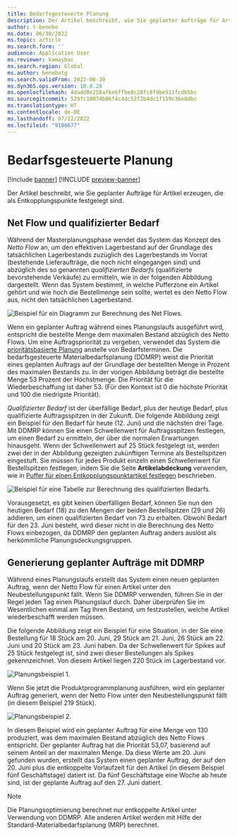 ```yaml
---
title: Bedarfsgesteuerte Planung
description: Der Artikel beschreibt, wie Sie geplanter Aufträge für Artikel erzeugen, die als Entkopplungspunkte festgelegt sind.
author: t-benebo
ms.date: 06/30/2022
ms.topic: article
ms.search.form: ''
audience: Application User
ms.reviewer: kamaybac
ms.search.region: Global
ms.author: benebotg
ms.search.validFrom: 2022-06-30
ms.dyn365.ops.version: 10.0.28
ms.openlocfilehash: 4dadd8e258af6e6ffbe8c28fc8f9be511fcdb5bc
ms.sourcegitcommit: 529fc10074b06f4c4dc52f2b4dc1f159c36e8dbc
ms.translationtype: HT
ms.contentlocale: de-DE
ms.lasthandoff: 07/22/2022
ms.locfileid: "9186677"
---
```

# <a name="demand-driven-planning"></a>Bedarfsgesteuerte Planung

[!include [banner](../../includes/banner.md)]
[!INCLUDE [preview-banner](../../includes/preview-banner.md)]

Der Artikel beschreibt, wie Sie geplanter Aufträge für Artikel erzeugen, die als Entkopplungspunkte festgelegt sind.

## <a name="net-flow-and-qualified-demand"></a>Net Flow und qualifizierter Bedarf

Während der Masterplanungsphase wendet das System das Konzept des *Netto Flow* an, um den effektiven Lagerbestand auf der Grundlage des tatsächlichen Lagerbestands zuzüglich des Lagerbestands im Vorrat (bestehende Lieferaufträge, die noch nicht eingegangen sind) und abzüglich des so genannten *qualifizierten Bedarfs* (qualifizierte bevorstehende Verkäufe) zu ermitteln, wie in der folgenden Abbildung dargestellt. Wenn das System bestimmt, in welche Pufferzone ein Artikel gehört und wie hoch die Bestellmenge sein sollte, wertet es den Netto Flow aus, nicht den tatsächlichen Lagerbestand.

![Beispiel für ein Diagramm zur Berechnung des Net Flows.](media/ddmrp-net-flow-example.png "Beispiel eines Diagramms zur Berechnung des Net Flows")

Wenn ein geplanter Auftrag während eines Planungslaufs ausgeführt wird, entspricht die bestellte Menge dem maximalen Bestand abzüglich des Netto Flows. Um eine Auftragspriorität zu vergeben, verwendet das System die [prioritätsbasierte Planung](priority-based-planning.md) anstelle von Bedarfsterminen. Die bedarfsgesteuerte Materialbedarfsplanung (DDMRP) weist die Priorität eines geplanten Auftrags auf der Grundlage der bestellten Menge in Prozent des maximalen Bestands zu. In der vorigen Abbildung beträgt die bestellte Menge 53 Prozent der Höchstmenge. Die Priorität für die Wiederbeschaffung ist daher 53. (Für den Kontext ist 0 die höchste Priorität und 100 die niedrigste Priorität).

*Qualifizierter Bedarf* ist der überfällige Bedarf, plus der heutige Bedarf, plus qualifizierte Auftragsspitzen in der Zukunft. Die folgende Abbildung zeigt ein Beispiel für den Bedarf für heute (12. Juni) und die nächsten drei Tage. Mit DDMRP können Sie einen Schwellenwert für Auftragsspitzen festlegen, um einen Bedarf zu ermitteln, der über die normalen Erwartungen hinausgeht. Wenn der Schwellenwert auf 25 Stück festgelegt ist, werden zwei der in der Abbildung gezeigten zukünftigen Termine als Bestellspitzen eingestuft. Sie müssen für jedes Produkt einzeln einen Schwellenwert für Bestellspitzen festlegen, indem Sie die Seite **Artikelabdeckung** verwenden, wie in [Puffer für einen Entkopplungspunktartikel festlegen](ddmrp-buffer-profile-and-levels.md#set-up-buffers) beschrieben.

![Beispiel für eine Tabelle zur Berechnung des qualifizierten Bedarfs.](media/ddmrp-net-qualified-demand-example.png "Beispiel für ein Berechnungsdiagramm für qualifizierten Bedarf")

Vorausgesetzt, es gibt keinen überfälligen Bedarf, können Sie nun den heutigen Bedarf (18) zu den Mengen der beiden Bestellspitzen (29 und 26) addieren, um einen qualifizierten Bedarf von 73 zu erhalten. Obwohl Bedarf für den 23. Juni besteht, wird dieser nicht in die Berechnung des Netto Flows einbezogen, da DDMRP den geplanten Auftrag anders auslöst als herkömmliche Planungsdeckungsgruppen.

## <a name="generating-planned-orders-with-ddmrp"></a>Generierung geplanter Aufträge mit DDMRP

Während eines Planungslaufs erstellt das System einen neuen geplanten Auftrag, wenn der Netto Flow für einen Artikel unter den Neubestellungspunkt fällt. Wenn Sie DDMRP verwenden, führen Sie in der Regel jeden Tag einen Planungslauf durch. Daher überprüfen Sie im Wesentlichen einmal am Tag Ihren Bestand, um festzustellen, welche Artikel wiederbeschafft werden müssen.

Die folgende Abbildung zeigt ein Beispiel für eine Situation, in der Sie eine Bestellung für 18 Stück am 20. Juni, 29 Stück am 21. Juni, 26 Stück am 22. Juni und 20 Stück am 23. Juni haben. Da der Schwellenwert für Spikes auf 25 Stück festgelegt ist, sind zwei dieser Bestellungen als Spikes gekennzeichnet. Von diesem Artikel liegen 220 Stück im Lagerbestand vor.

![Planungsbeispiel 1.](media/ddmrp-planning-example-1.png "Planungsbeispiel 1")

Wenn Sie jetzt die Produktprogrammplanung ausführen, wird ein geplanter Auftrag generiert, wenn der Netto Flow unter den Neubestellungspunkt fällt (in diesem Beispiel 219 Stück).

![Planungsbeispiel 2.](media/ddmrp-planning-example-2.png "Planungsbeispiel 2")

In diesem Beispiel wird ein geplanter Auftrag für eine Menge von 130 produziert, was dem maximalen Bestand abzüglich des Netto Flows entspricht. Der geplanter Auftrag hat die Priorität 53,07, basierend auf seinem Anteil an der maximalen Menge. Da diese Werte am 20. Juni gefunden wurden, erstellt das System einen geplanter Auftrag, der auf den 20. Juni plus die entkoppelte Vorlaufzeit für den Artikel (in diesem Beispiel fünf Geschäftstage) datiert ist. Da fünf Geschäftstage eine Woche ab heute sind, ist der geplante Auftrag auf den 27. Juni datiert.

> [!NOTE]
> Die Planungsoptimierung berechnet nur entkoppelte Artikel unter Verwendung von DDMRP. Alle anderen Artikel werden mit Hilfe der Standard-Materialbedarfsplanung (MRP) berechnet.
